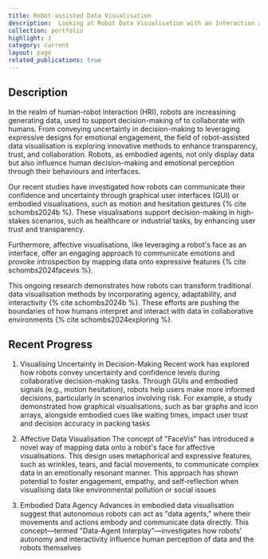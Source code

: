 ```yaml
---
title: Robot-assisted Data Visualisation
description:  Looking at Robot Data Visualisation with an Interaction and Decision Making Perspective
collection: portfolio
highlight: 3
category: current
layout: page
related_publications: true
---
```


## Description

In the realm of human-robot interaction (HRI), robots are increasining generating data, used to support decision-making of to collaborate with humans. 
From conveying uncertainty in decision-making to leveraging expressive designs for emotional engagement, the field of robot-assisted data visualisation is exploring innovative methods to enhance transparency, trust, and collaboration. Robots, as embodied agents, not only display data but also influence human decision-making and emotional perception through their behaviours and interfaces.

Our recent studies have investigated how robots can communicate their confidence and uncertainty through graphical user interfaces (GUI) or embodied visualisations, such as motion and hesitation gestures {% cite schombs2024b %}. These visualisations support decision-making in high-stakes scenarios, such as healthcare or industrial tasks, by enhancing user trust and transparency​. 

Furthermore, affective visualisations, like leveraging a robot's face as an interface, offer an engaging approach to communicate emotions and provoke introspection by mapping data onto expressive features {% cite schombs2024facevis %}​. 

This ongoing research demonstrates how robots can transform traditional data visualisation methods by incorporating agency, adaptability, and interactivity {% cite schombs2024b %}. These efforts are pushing the boundaries of how humans interpret and interact with data in collaborative environments {% cite schombs2024exploring %}.

## Recent Progress


1. Visualising Uncertainty in Decision-Making
Recent work has explored how robots convey uncertainty and confidence levels during collaborative decision-making tasks. Through GUIs and embodied signals (e.g., motion hesitation), robots help users make more informed decisions, particularly in scenarios involving risk. For example, a study demonstrated how graphical visualisations, such as bar graphs and icon arrays, alongside embodied cues like waiting times, impact user trust and decision accuracy in packing tasks​
​
2. Affective Data Visualisation
The concept of "FaceVis" has introduced a novel way of mapping data onto a robot's face for affective visualisations. This design uses metaphorical and expressive features, such as wrinkles, tears, and facial movements, to communicate complex data in an emotionally resonant manner. This approach has shown potential to foster engagement, empathy, and self-reflection when visualising data like environmental pollution or social issues​


3. Embodied Data Agency
Advances in embodied data visualisation suggest that autonomous robots can act as "data agents," where their movements and actions embody and communicate data directly. This concept—termed "Data-Agent Interplay"—investigates how robots’ autonomy and interactivity influence human perception of data and the robots themselves​


